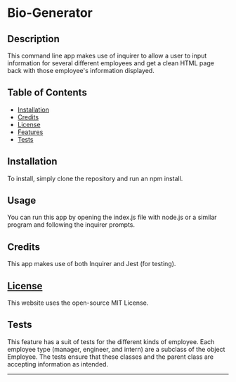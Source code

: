 # Bio-Generator

## Description 

This command line app makes use of inquirer to allow a user to input information for several different employees and get a clean HTML page back with those employee's information displayed. 

## Table of Contents


* [Installation](#installation)
* [Credits](#credits)
* [License](#license)
* [Features](#features)
* [Tests](#tests)


## Installation

To install, simply clone the repository and run an npm install.

## Usage 

You can run this app by opening the index.js file with node.js or a similar program and following the inquirer prompts. 

## Credits

This app makes use of both Inquirer and Jest (for testing).

## [License](./LICENSE)
This website uses the open-source MIT License.


## Tests

This feature has a suit of tests for the different kinds of employee. Each employee type (manager, engineer, and intern) are a subclass of the object Employee. The tests ensure that these classes and the parent class are accepting information as intended. 

---